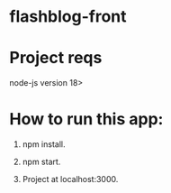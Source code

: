 # flashblog-front

# Project reqs

node-js version 18>

# How to run this app:

1. npm install.

2. npm start.

3. Project at localhost:3000.
